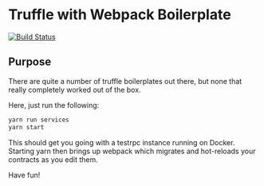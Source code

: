 # Truffle with Webpack Boilerplate

[![Build Status](https://travis-ci.com/FreddieLindsey/truffle-webpack-boilerplate.svg?token=2txBfbss4toxp7qpR4fW&branch=master)](https://travis-ci.com/FreddieLindsey/truffle-webpack-boilerplate)

## Purpose

There are quite a number of truffle boilerplates out there, but none that really completely worked out of the box.

Here, just run the following:

```bash
yarn run services
yarn start
```

This should get you going with a testrpc instance running on Docker. Starting yarn then brings up webpack which migrates and hot-reloads your contracts as you edit them.

Have fun!
